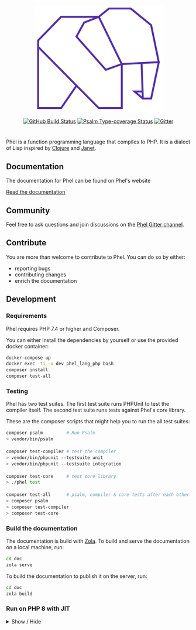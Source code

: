 <p align="center">
  <a href="https://phel-lang.org/" title="Phel Lang"><img src="doc/static/logo.svg" width="350" alt="Phel logo"/></a>
</p>

<p align="center">
  <a href="https://github.com/jenshaase/phel-lang/actions"><img src="https://github.com/jenshaase/phel-lang/workflows/CI/badge.svg" alt="GitHub Build Status"></a>
  <a href="https://shepherd.dev/github/jenshaase/phel-lang"><img src="https://shepherd.dev/github/jenshaase/phel-lang/coverage.svg" alt="Psalm Type-coverage Status"></a>
  <a href="https://gitter.im/phel-lang/community?utm_source=badge&amp;utm_medium=badge&amp;utm_campaign=pr-badge"><img src="https://badges.gitter.im/Join%20Chat.svg" alt="Gitter"></a>
</p>

#
Phel is a function programming language that compiles to PHP. It is a dialect of Lisp inspired by [Clojure](https://clojure.org/) and [Janet](https://janet-lang.org/).

## Documentation

The documentation for Phel can be found on Phel's website

[Read the documentation](https://phel-lang.org)

## Community

Feel free to ask questions and join discussions on the [Phel Gitter channel](https://gitter.im/phel-lang/community).

## Contribute

You are more than welcome to contribute to Phel. You can do so by either:

* reporting bugs
* contributing changes
* enrich the documentation

## Development

### Requirements

Phel requires PHP 7.4 or higher and Composer.

You can either install the dependencies by yourself or use the provided docker container:

```bash
docker-compose up
docker exec -ti -u dev phel_lang_php bash
composer install
composer test-all
```

### Testing

Phel has two test suites. The first test suite runs PHPUnit to test the compiler itself. The second test suite runs tests against Phel's core library.

These are the composer scripts that might help you to run the all test suites:

```bash
composer psalm         # Run Psalm
> vendor/bin/psalm

composer test-compiler # test the compiler
> vendor/bin/phpunit --testsuite unit
> vendor/bin/phpunit --testsuite integration

composer test-core     # test core library
> ./phel test

composer test-all      # psalm, compiler & core tests after each other
> composer psalm
> composer test-compiler
> composer test-core
```

### Build the documentation

The documentation is build with [Zola](https://www.getzola.org/). To build and serve the documentation on a local machine, run:

```bash
cd doc
zola serve
```

To build the documentation to publish it on the server, run:

```bash
cd doc
zola build
```

### Run on PHP 8 with JIT

<details>
<summary>Show / Hide</summary>
<p>

The JIT compiler in PHP 8 provides more speed for the Phel compiler. To compare the runtime on PHP 7.4 vs PHP 8 the following commands can be used.

First, pull the docker image

```
docker pull keinos/php8-jit:latest
```

Run the PHPUnit tests
```
sudo docker run --rm \
    -v $(pwd):/app \
    -w /app \
    keinos/php8-jit \
    ./vendor/bin/phpunit
```

Run the Phel test suite
```
sudo docker run --rm \
    -v $(pwd):/app \
    -w /app \
    keinos/php8-jit \
    php tests/phel/test-runner.php
```

</p>
</details>